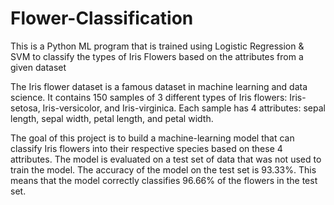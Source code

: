 # Flower-Classification
This is a Python ML program that is trained using Logistic Regression & SVM to classify the types of Iris Flowers based on the attributes from a given dataset

The Iris flower dataset is a famous dataset in machine learning and data science. It contains 150 samples of 3 different types of Iris flowers: Iris-setosa, Iris-versicolor, and Iris-virginica. Each sample has 4 attributes: sepal length, sepal width, petal length, and petal width.

The goal of this project is to build a machine-learning model that can classify Iris flowers into their respective species based on these 4 attributes.
The model is evaluated on a test set of data that was not used to train the model. The accuracy of the model on the test set is 93.33%. This means that the model correctly classifies 96.66% of the flowers in the test set.
